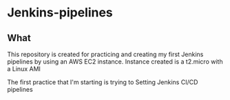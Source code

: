 # Jenkins-pipelines

## What
This repository is created for practicing and creating my first Jenkins pipelines by using an AWS EC2 instance.
Instance created is a t2.micro with a Linux AMI

The first practice that I'm starting is trying to Setting Jenkins CI/CD pipelines 

